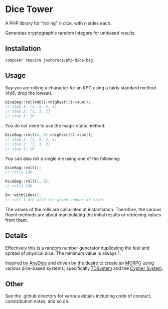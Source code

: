 # Dice Tower

A PHP library for "rolling" *n* dice, with *n* sides each.

Generates cryptographic random integers for unbiased results.

## Installation

```
composer require joshbruce/php-dice-bag
```

## Usage

Say you are rolling a character for an RPG using a fairly standard method (4d6, drop the lowest).

```php
DiceBag::roll4d6()->highest(3)->sum();
// step 1: [3, 5, 2, 1]
// step 2: [5, 3, 2]
// step 3: 10
```

You do not need to use the magic static method:

```php
DiceBag::roll(4, 6)->highest(3)->sum();
// step 1: [3, 5, 2, 1]
// step 2: [5, 3, 2]
// step 3: 10
```

You can also roll a single die using one of the following:

```php
DiceBag::roll();
// rolls 1d6

DiceBag::roll(1, 6);
// rolls 1d6

Dn::withSides();
// roll 1 die with the given number of sides
```

The values of the rolls are calculated at instantiation. Therefore, the various fluent methods are about manipulating the initial results or retrieving values from them.

## Details

Effectively this is a random number generator duplicating the feel and spread of physical dice. The minimum value is always 1.

Inspired by [AnyDice](https://anydice.com) and driven by the desire to create an [MORPG](https://en.wikipedia.org/wiki/Massively_multiplayer_online_role-playing_game) using various dice-based systems; specifically [7DSystem](http://www.7dsystem.com) and the [Cypher System](http://cypher-system.com).

## Other

See the .github directory for various details including code of conduct, constribution notes, and so on.
